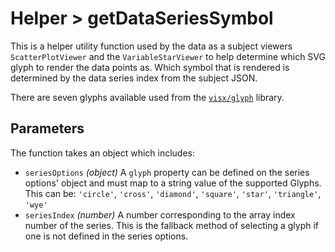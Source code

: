 # Helper > getDataSeriesSymbol

This is a helper utility function used by the data as a subject viewers `ScatterPlotViewer` and the `VariableStarViewer` to help determine which SVG glyph to render the data points as. Which symbol that is rendered is determined by the data series index from the subject JSON.

There are seven glyphs available used from the [`visx/glyph`](https://airbnb.io/visx/docs/glyph) library.

## Parameters

The function takes an object which includes:

- `seriesOptions` _(object)_ A `glyph` property can be defined on the series options' object and must map to a string value of the supported Glyphs. This can be: `'circle'`, `'cross'`, `'diamond'`, `'square'`, `'star'`, `'triangle'`, `'wye'`
- `seriesIndex` _(number)_ A number corresponding to the array index number of the series. This is the fallback method of selecting a glyph if one is not defined in the series options.